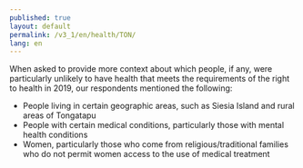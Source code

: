 ```yaml
---
published: true
layout: default
permalink: /v3_1/en/health/TON/
lang: en
---
```

When asked to provide more context about which people, if any, were particularly unlikely to have health that meets the requirements of the right to health in 2019, our respondents mentioned the following:

-	People living in certain geographic areas, such as Siesia Island and rural areas of Tongatapu
-	People with certain medical conditions, particularly those with mental health conditions 
-	Women, particularly those who come from religious/traditional families who do not permit women access to the use of medical treatment
